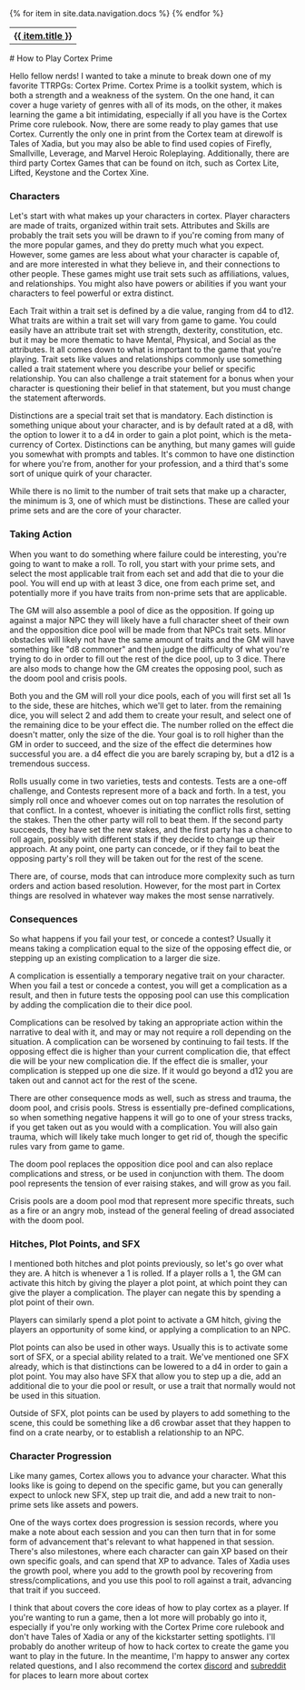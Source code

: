 <table> 
<tr>
    {% for item in site.data.navigation.docs %}
      <th><a href="../{{ item.url }}">{{ item.title }}</a></th>
   {% endfor %}
</tr>
</table>
# How to Play Cortex Prime

Hello fellow nerds! I wanted to take a minute to break down one of my favorite TTRPGs: Cortex Prime. Cortex Prime is a toolkit system, which is both a strength and a weakness of the system. On the one hand, it can cover a huge variety of genres with all of its mods, on the other, it makes learning the game a bit intimidating, especially if all you have is the Cortex Prime core rulebook. 
Now, there are some ready to play games that use Cortex. Currently the only one in print from the Cortex team at direwolf is Tales of Xadia, but you may also be able to find used copies of Firefly, Smallville, Leverage, and Marvel Heroic Roleplaying. Additionally, there are third party Cortex Games that can be found on itch, such as Cortex Lite, Lifted, Keystone and the Cortex Xine.

### Characters

Let's start with what makes up your characters in cortex. Player characters are made of traits, organized within trait sets. Attributes and Skills are probably the trait sets you will be drawn to if you're coming from many of the more popular games, and they do pretty much what you expect. However, some games are less about what your character is capable of, and are more interested in what they believe in, and their connections to other people. These games might use trait sets such as affiliations, values, and relationships. You might also have powers or abilities if you want your characters to feel powerful or extra distinct.

Each Trait within a trait set is defined by a die value, ranging from d4 to d12. What traits are within a trait set will vary from game to game. You could easily have an attribute trait set with strength, dexterity, constitution, etc. but it may be more thematic to have Mental, Physical, and Social as the attributes. It all comes down to what is important to the game that you're playing. Trait sets like values and relationships commonly use something called a trait statement where you describe your belief or specific relationship. You can also challenge a trait statement for a bonus when your character is questioning their belief in that statement, but you must change the statement afterwords.

Distinctions are a special trait set that is mandatory. Each distinction is something unique about your character, and is by default rated at a d8, with the option to lower it to a d4 in order to gain a plot point, which is the meta-currency of Cortex. Distinctions can be anything, but many games will guide you somewhat with prompts and tables. It's common to have one distinction for where you're from, another for your profession, and a third that's some sort of unique quirk of your character.

While there is no limit to the number of trait sets that make up a character, the minimum is 3, one of which must be distinctions. These are called your prime sets and are the core of your character. 

### Taking Action

When you want to do something where failure could be interesting, you're going to want to make a roll. To roll, you start with your prime sets, and select the most applicable trait from each set and add that die to your die pool. You will end up with at least 3 dice, one from each prime set, and potentially more if you have traits from non-prime sets that are applicable.

The GM will also assemble a pool of dice as the opposition. If going up against a major NPC they will likely have a full character sheet of their own and the opposition dice pool will be made from that NPCs trait sets. Minor obstacles will likely not have the same amount of traits and the GM will have something like "d8 commoner" and then judge the difficulty of what you're trying to do in order to fill out the rest of the dice pool, up to 3 dice. There are also mods to change how the GM creates the opposing pool, such as the doom pool and crisis pools.

Both you and the GM will roll your dice pools, each of you will first set all 1s to the side, these are hitches, which we'll get to later. from the remaining dice, you will select 2 and add them to create your result, and select one of the remaining dice to be your effect die. The number rolled on the effect die doesn't matter, only the size of the die. Your goal is to roll higher than the GM in order to succeed, and the size of the effect die determines how successful you are. a d4 effect die you are barely scraping by, but a d12 is a tremendous success.

Rolls usually come in two varieties, tests and contests. Tests are a one-off challenge, and Contests represent more of a back and forth. In a test, you simply roll once and whoever comes out on top narrates the resolution of that conflict. In a contest, whoever is initiating the conflict rolls first, setting the stakes. Then the other party will roll to beat them. If the second party succeeds, they have set the new stakes, and the first party has a chance to roll again, possibly with different stats if they decide to change up their approach. At any point, one party can concede, or if they fail to beat the opposing party's roll they will be taken out for the rest of the scene. 

There are, of course, mods that can introduce more complexity such as turn orders and action based resolution. However, for the most part in Cortex things are resolved in whatever way makes the most sense narratively.

### Consequences

So what happens if you fail your test, or concede a contest? Usually it means taking a complication equal to the size of the opposing effect die, or stepping up an existing complication to a larger die size.

A complication is essentially a temporary negative trait on your character. When you fail a test or concede a contest, you will get a complication as a result, and then in future tests the opposing pool can use this complication by adding the complication die to their dice pool. 

Complications can be resolved by taking an appropriate action within the narrative to deal with it, and may or may not require a roll depending on the situation. A complication can be worsened by continuing to fail tests. If the opposing effect die is higher than your current complication die, that effect die will be your new complication die. If the effect die is smaller, your complication is stepped up one die size. If it would go beyond a d12 you are taken out and cannot act for the rest of the scene.

There are other consequence mods as well, such as stress and trauma, the doom pool, and crisis pools. Stress is essentially pre-defined complications, so when something negative happens it will go to one of your stress tracks, if you get taken out as you would with a complication. You will also gain trauma, which will likely take much longer to get rid of, though the specific rules vary from game to game.

The doom pool replaces the opposition dice pool and can also replace complications and stress, or be used in conjunction with them. The doom pool represents the tension of ever raising stakes, and will grow as you fail.

Crisis pools are a doom pool mod that represent more specific threats, such as a fire or an angry mob, instead of the general feeling of dread associated with the doom pool.

### Hitches, Plot Points, and SFX

I mentioned both hitches and plot points previously, so let's go over what they are. A hitch is whenever a 1 is rolled. If a player rolls a 1, the GM can activate this hitch by giving the player a plot point, at which point they can give the player a complication. The player can negate this by spending a plot point of their own.

Players can similarly spend a plot point to activate a GM hitch, giving the players an opportunity of some kind, or applying a complication to an NPC.

Plot points can also be used in other ways. Usually this is to activate some sort of SFX, or a special ability related to a trait. We've mentioned one SFX already, which is that distinctions can be lowered to a d4 in order to gain a plot point. You may also have SFX that allow you to step up a die, add an additional die to your die pool or result, or use a trait that normally would not be used in this situation.

Outside of SFX, plot points can be used by players to add something to the scene, this could be something like a d6 crowbar asset that they happen to find on a crate nearby, or to establish a relationship to an NPC.

### Character Progression

Like many games, Cortex allows you to advance your character. What this looks like is going to depend on the specific game, but you can generally expect to unlock new SFX, step up trait die, and add a new trait to non-prime sets like assets and powers.

One of the ways cortex does progression is session records, where you make a note about each session and you can then turn that in for some form of advancement that's relevant to what happened in that session. There's also milestones, where each character can gain XP based on their own specific goals, and can spend that XP to advance. Tales of Xadia uses the growth pool, where you add to the growth pool by recovering from stress/complications, and you use this pool to roll against a trait, advancing that trait if you succeed.

I think that about covers the core ideas of how to play cortex as a player. If you're wanting to run a game, then a lot more will probably go into it, especially if you're only working with the Cortex Prime core rulebook and don't have Tales of Xadia or any of the kickstarter setting spotlights. I'll probably do another writeup of how to hack cortex to create the game you want to play in the future. In the meantime, I'm happy to answer any cortex related questions, and I also recommend the cortex [discord](https://discord.gg/KjbWxmk) and [subreddit](https://reddit.com/r/cortexrpg) for places to learn more about cortex
